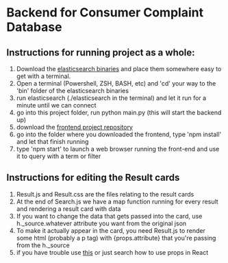 
# Backend for Consumer Complaint Database

## Instructions for running project as a whole:

1. Download the [elasticsearch binaries](https://www.elastic.co/downloads/elasticsearch) and place them somewhere easy to get with a terminal.
2. Open a terminal (Powershell, ZSH, BASH, etc) and 'cd' your way to the 'bin' folder of the elasticsearch binaries
3. run elasticsearch (./elasticsearch in the terminal) and let it run for a minute until we can connect
4. go into this project folder, run python main.py (this will start the backend up)
5. download the [frontend project repository](https://github.com/LukeTarr/INFSCI-1560-Client)
6. go into the folder where you downloaded the frontend, type 'npm install' and let that finish running
7. type 'npm start' to launch a web browser running the front-end and use it to query with a term or filter

## Instructions for editing the Result cards

1. Result.js and Result.css are the files relating to the result cards
2. At the end of Search.js we have a map function running for every result and rendering a result card with data
3. If you want to change the data that gets passed into the card, use h._source.whatever attribute you want from the original json
4. To make it actually appear in the card, you need Result.js to render some html (probably a p tag) with {props.attribute} that you're passing from the h._source
5. if you have trouble use [this](https://www.robinwieruch.de/react-pass-props-to-component/) or just search how to use props in React